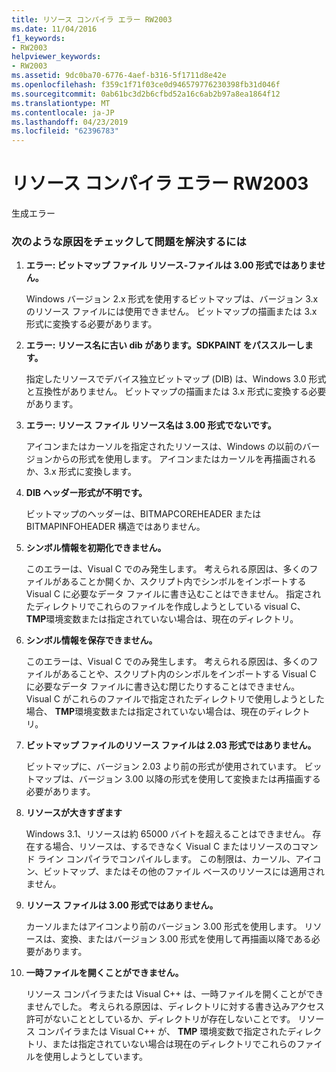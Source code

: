 ```yaml
---
title: リソース コンパイラ エラー RW2003
ms.date: 11/04/2016
f1_keywords:
- RW2003
helpviewer_keywords:
- RW2003
ms.assetid: 9dc0ba70-6776-4aef-b316-5f1711d8e42e
ms.openlocfilehash: f359c1f71f03ce0d946579776230398fb31d046f
ms.sourcegitcommit: 0ab61bc3d2b6cfbd52a16c6ab2b97a8ea1864f12
ms.translationtype: MT
ms.contentlocale: ja-JP
ms.lasthandoff: 04/23/2019
ms.locfileid: "62396783"
---
```

# <a name="resource-compiler-error-rw2003"></a>リソース コンパイラ エラー RW2003

生成エラー

### <a name="to-fix-by-checking-the-following-possible-causes"></a>次のような原因をチェックして問題を解決するには

1. **エラー: ビットマップ ファイル リソース-ファイルは 3.00 形式ではありません。**

   Windows バージョン 2.x 形式を使用するビットマップは、バージョン 3.x のリソース ファイルには使用できません。 ビットマップの描画または 3.x 形式に変換する必要があります。

1. **エラー: リソース名に古い dib があります。SDKPAINT をパススルーします。**

   指定したリソースでデバイス独立ビットマップ (DIB) は、Windows 3.0 形式と互換性がありません。 ビットマップの描画または 3.x 形式に変換する必要があります。

1. **エラー: リソース ファイル リソース名は 3.00 形式でないです。**

   アイコンまたはカーソルを指定されたリソースは、Windows の以前のバージョンからの形式を使用します。 アイコンまたはカーソルを再描画されるか、3.x 形式に変換します。

1. **DIB ヘッダー形式が不明です。**

   ビットマップのヘッダーは、BITMAPCOREHEADER または BITMAPINFOHEADER 構造ではありません。

1. **シンボル情報を初期化できません。**

   このエラーは、Visual C でのみ発生します。 考えられる原因は、多くのファイルがあることか開くか、スクリプト内でシンボルをインポートする Visual C に必要なデータ ファイルに書き込むことはできません。 指定されたディレクトリでこれらのファイルを作成しようとしている visual C、 **TMP**環境変数または指定されていない場合は、現在のディレクトリ。

1. **シンボル情報を保存できません。**

   このエラーは、Visual C でのみ発生します。 考えられる原因は、多くのファイルがあることや、スクリプト内のシンボルをインポートする Visual C に必要なデータ ファイルに書き込む閉じたりすることはできません。 Visual C がこれらのファイルで指定されたディレクトリで使用しようとした場合、 **TMP**環境変数または指定されていない場合は、現在のディレクトリ。

1. **ビットマップ ファイルのリソース ファイルは 2.03 形式ではありません。**

   ビットマップに、バージョン 2.03 より前の形式が使用されています。 ビットマップは、バージョン 3.00 以降の形式を使用して変換または再描画する必要があります。

1. **リソースが大きすぎます**

   Windows 3.1、リソースは約 65000 バイトを超えることはできません。 存在する場合、リソースは、するできなく Visual C またはリソースのコマンド ライン コンパイラでコンパイルします。 この制限は、カーソル、アイコン、ビットマップ、またはその他のファイル ベースのリソースには適用されません。

1. **リソース ファイルは 3.00 形式ではありません。**

   カーソルまたはアイコンより前のバージョン 3.00 形式を使用します。 リソースは、変換、またはバージョン 3.00 形式を使用して再描画以降である必要があります。

1. **一時ファイルを開くことができません。**

   リソース コンパイラまたは Visual C++ は、一時ファイルを開くことができませんでした。 考えられる原因は、ディレクトリに対する書き込みアクセス許可がないこととしているか、ディレクトリが存在しないことです。 リソース コンパイラまたは Visual C++ が、 **TMP** 環境変数で指定されたディレクトリ、または指定されていない場合は現在のディレクトリでこれらのファイルを使用しようとしています。